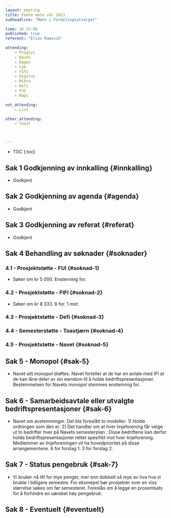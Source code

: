 ```yaml
---
layout: meeting
title: Femte møte vår 2023
subheadline: "Møte i Fordelingsutvalget"

time: 16:15:00
published: true
referent: "Elias Ramsvik"

attending:
    - ProgSys
    - Navet
    - Dagen
    - Cyb
    - FIFI
    - Digitus
    - Mikro
    - Defi
    - FUI
    - Maps

not_attending:
    - List

other_attending:
    - Toast



---
```


* TOC
{:toc}


## Sak 1 Godkjenning av innkalling {#innkalling}
- Godkjent
## Sak 2 Godkjenning av agenda {#agenda}
- Godkjent
## Sak 3 Godkjenning av referat {#referat}
- Godkjent
## Sak 4 Behandling av søknader {#soknader}
### 4.1 -  Prosjektstøtte - FUI {#soknad-1}
- Søker om kr 5 000. Enstemmig for. 
### 4.2 -  Prosjektstøtte - FIFI {#soknad-2}
- Søker om kr 8 333. 8 for. 1 mot.
### 4.3 -  Prosjektstøtte - Defi {#soknad-3}
### 4.4 -  Semesterstøtte - Toastjærn {#soknad-4}
### 4.5 -  Prosjektstøtte - Navet {#soknad-5}
## Sak 5 - Monopol {#sak-5}
- Navet sitt monopol drøftes. Navet forteller at de har en avtale med IFI at de kan låne deler av sin eiendom til å holde bedriftspresentasjoner.  Bestemmelsen for Navets monopol stemmes enstemmig for. 

## Sak 6 - Samarbeidsavtale eller utvalgte bedriftspresentasjoner {#sak-6}
- Navet om avstemminger. Det ble foreslått to modeller: 1) Holde ordningen som den er. 2) Det handler om at hver linjeforening får velge ut to bedrifter hver på Navets semesterplan . Disse bedriftene kan derfor holde bedriftspresentasjoner rettet spesifikt mot hver linjeforening. Medlemmer av linjeforeningen vil ha hovedprioritet på disse arrangementene. 6 for forslag 1. 3 for forslag 2. 
## Sak 7 - Status pengebruk {#sak-7}
- Vi bruker nå litt for mye penger, mer enn dobbelt så mye av hva hva vi brukte i tidligere semestre. For eksmepel bør prosjekter over en viss størrelse søkes om før semesteret. Foreslås om å legge en prosentsats for å forhindre en uønsket høy pengebruk. 
## Sak 8 - Eventuelt {#eventuelt}
